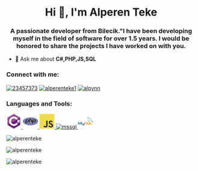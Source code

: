 <h1 align="center">Hi 👋, I'm Alperen Teke</h1>
<h3 align="center">A passionate developer from Bilecik."I have been developing myself in the field of software for over 1.5 years. I would be honored to share the projects I have worked on with you.</h3>

- 💬 Ask me about **C#,PHP,JS,SQL**

<h3 align="left">Connect with me:</h3>
<p align="left">
<a href="https://stackoverflow.com/users/23457373" target="blank"><img align="center" src="https://raw.githubusercontent.com/rahuldkjain/github-profile-readme-generator/master/src/images/icons/Social/stack-overflow.svg" alt="23457373" height="30" width="40" /></a>
<a href="https://instagram.com/alperenteke1" target="blank"><img align="center" src="https://raw.githubusercontent.com/rahuldkjain/github-profile-readme-generator/master/src/images/icons/Social/instagram.svg" alt="alperenteke1" height="30" width="40" /></a>
<a href="https://discord.gg/alpynn" target="blank"><img align="center" src="https://raw.githubusercontent.com/rahuldkjain/github-profile-readme-generator/master/src/images/icons/Social/discord.svg" alt="alpynn" height="30" width="40" /></a>
</p>

<h3 align="left">Languages and Tools:</h3>
<p align="left"> <a href="https://www.w3schools.com/cs/" target="_blank" rel="noreferrer"> <img src="https://raw.githubusercontent.com/devicons/devicon/master/icons/csharp/csharp-original.svg" alt="csharp" width="40" height="40"/> </a> <a href="https://www.php.net" target="_blank" rel="noreferrer"> <img src="https://raw.githubusercontent.com/devicons/devicon/master/icons/php/php-original.svg" alt="php" width="40" height="40"/> </a> <a href="https://developer.mozilla.org/en-US/docs/Web/JavaScript" target="_blank" rel="noreferrer"> <img src="https://raw.githubusercontent.com/devicons/devicon/master/icons/javascript/javascript-original.svg" alt="javascript" width="40" height="40"/> </a><a href="https://www.microsoft.com/en-us/sql-server" target="_blank" rel="noreferrer"> <img src="https://www.svgrepo.com/show/303229/microsoft-sql-server-logo.svg" alt="mssql" width="40" height="40"/> </a> <a href="https://www.mysql.com/" target="_blank" rel="noreferrer"> <img src="https://raw.githubusercontent.com/devicons/devicon/master/icons/mysql/mysql-original-wordmark.svg" alt="mysql" width="40" height="40"/> </a> </p>

<p><img style="width:50%;" src="https://github-readme-stats.vercel.app/api/top-langs?username=alperenteke&show_icons=true&locale=en&layout=compact" alt="alperenteke" /></p>

<p><img style="width:50%;" src="https://github-readme-stats.vercel.app/api?username=alperenteke&show_icons=true&locale=en" alt="alperenteke" /></p>

<p><img style="width:50%;" src="https://github-readme-streak-stats.herokuapp.com/?user=alperenteke&" alt="alperenteke" /></p>
